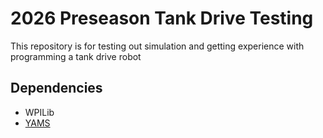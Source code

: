 # 2026 Preseason Tank Drive Testing

This repository is for testing out simulation and getting experience with programming a tank drive robot

## Dependencies

* WPILib
* [YAMS](https://github.com/Yet-Another-Software-Suite/YAMS)


